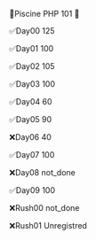 🎉Piscine PHP		          101 🎉

✅Day00	    125

✅Day01	    100

✅Day02	    105

✅Day03	    100

✅Day04    	60

✅Day05	    90

❌Day06	    40

✅Day07	    100

❌Day08	    not_done

✅Day09	    100


❌Rush00	      not_done

❌Rush01	      Unregistred
